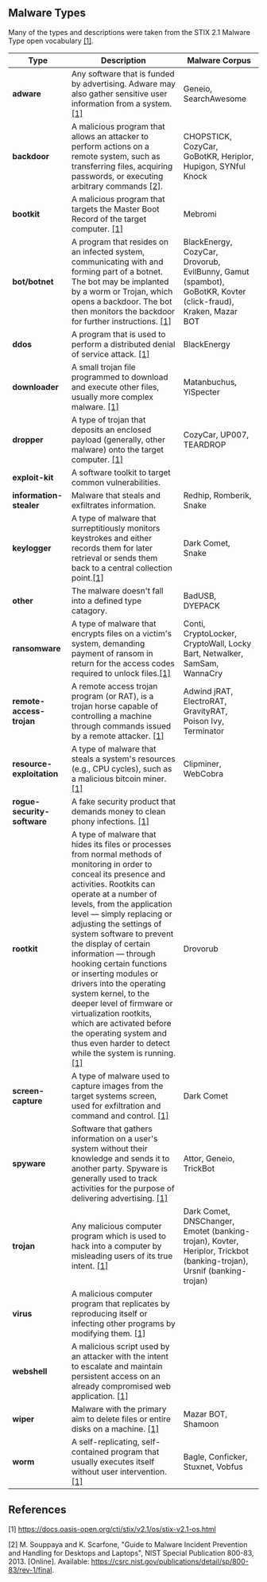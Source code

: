 ## Malware Types
Many of the types and descriptions were taken from the STIX 2.1 Malware Type open vocabulary [[1]](#1).

|Type|Description|Malware Corpus|
|----|-----------|--------------|
|**adware**|Any software that is funded by advertising. Adware may also gather sensitive user information from a system. [[1]](#1)|Geneio, SearchAwesome|
|**backdoor**|A malicious program that allows an attacker to perform actions on a remote system, such as transferring files, acquiring passwords, or executing arbitrary commands [[2]](#2).|CHOPSTICK, CozyCar, GoBotKR, Heriplor, Hupigon, SYNful Knock|
|**bootkit**|A malicious program that targets the Master Boot Record of the target computer. [[1]](#1)|Mebromi|
|**bot/botnet**|A program that resides on an infected system, communicating with and forming part of a botnet. The bot may be implanted by a worm or Trojan, which opens a backdoor. The bot then monitors the backdoor for further instructions. [[1]](#1)|BlackEnergy, CozyCar, Drovorub, EvilBunny, Gamut (spambot), GoBotKR, Kovter (click-fraud), Kraken, Mazar BOT| 
|**ddos**|A program that is used to perform a distributed denial of service attack. [[1]](#1)|BlackEnergy|
|**downloader**|A small trojan file programmed to download and execute other files, usually more complex malware. [[1]](#1)|Matanbuchus, YiSpecter|
|**dropper**|A type of trojan that deposits an enclosed payload (generally, other malware) onto the target computer. [[1]](#1)|CozyCar, UP007, TEARDROP|
|**exploit-kit**|A software toolkit to target common vulnerabilities.||
|**information-stealer**|Malware that steals and exfiltrates information.|Redhip, Romberik, Snake|
|**keylogger**|A type of malware that surreptitiously monitors keystrokes and either records them for later retrieval or sends them back to a central collection point.[[1]](#1)|Dark Comet, Snake|
|**other**|The malware doesn't fall into a defined type catagory.|BadUSB, DYEPACK|
|**ransomware**|A type of malware that encrypts files on a victim's system, demanding payment of ransom in return for the access codes required to unlock files.[[1]](#1)|Conti, CryptoLocker, CryptoWall, Locky Bart, Netwalker, SamSam, WannaCry|
|**remote-access-trojan**|A remote access trojan program (or RAT), is a trojan horse capable of controlling a machine through commands issued by a remote attacker. [[1]](#1)|Adwind jRAT, ElectroRAT, GravityRAT, Poison Ivy, Terminator| 
|**resource-exploitation**|A type of malware that steals a system's resources (e.g., CPU cycles), such as a malicious bitcoin miner.[[1]](#1)|Clipminer, WebCobra|
|**rogue-security-software**|A fake security product that demands money to clean phony infections. [[1]](#1)||
|**rootkit**|A type of malware that hides its files or processes from normal methods of monitoring in order to conceal its presence and activities. Rootkits can operate at a number of levels, from the application level — simply replacing or adjusting the settings of system software to prevent the display of certain information — through hooking certain functions or inserting modules or drivers into the operating system kernel, to the deeper level of firmware or virtualization rootkits, which are activated before the operating system and thus even harder to detect while the system is running. [[1]](#1)|Drovorub|
|**screen-capture**|A type of malware used to capture images from the target systems screen, used for exfiltration and command and control. [[1]](#1)|Dark Comet|
|**spyware**|Software that gathers information on a user's system without their knowledge and sends it to another party. Spyware is generally used to track activities for the purpose of delivering advertising. [[1]](#1)|Attor, Geneio, TrickBot|
|**trojan**|Any malicious computer program which is used to hack into a computer by misleading users of its true intent. [[1]](#1)|Dark Comet, DNSChanger, Emotet (banking-trojan), Kovter, Heriplor, Trickbot (banking-trojan), Ursnif (banking-trojan)|
|**virus**|A malicious computer program that replicates by reproducing itself or infecting other programs by modifying them. [[1]](#1)||
|**webshell**|A malicious script used by an attacker with the intent to escalate and maintain persistent access on an already compromised web application. [[1]](#1)||
|**wiper**|Malware with the primary aim to delete files or entire disks on a machine. [[1]](#1)|Mazar BOT, Shamoon|
|**worm**|A self-replicating, self-contained program that usually executes itself without user intervention. [[1]](#1)|Bagle, Conficker, Stuxnet, Vobfus|

## References

<a name="1">[1]</a> https://docs.oasis-open.org/cti/stix/v2.1/os/stix-v2.1-os.html

<a name="2">[2]</a> M. Souppaya and K. Scarfone, "Guide to Malware Incident Prevention and Handling for Desktops and Laptops", NIST Special Publication 800-83, 2013. [Online]. Available: https://csrc.nist.gov/publications/detail/sp/800-83/rev-1/final.
